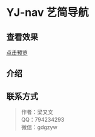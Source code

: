 # YJ-nav 艺简导航

## 查看效果

[点击预览](https://layouwen.github.io/YJ-nav/src/index.html)

## 介绍

## 联系方式

> 作者：梁又文  
> QQ：794234293  
> 微信：gdgzyw